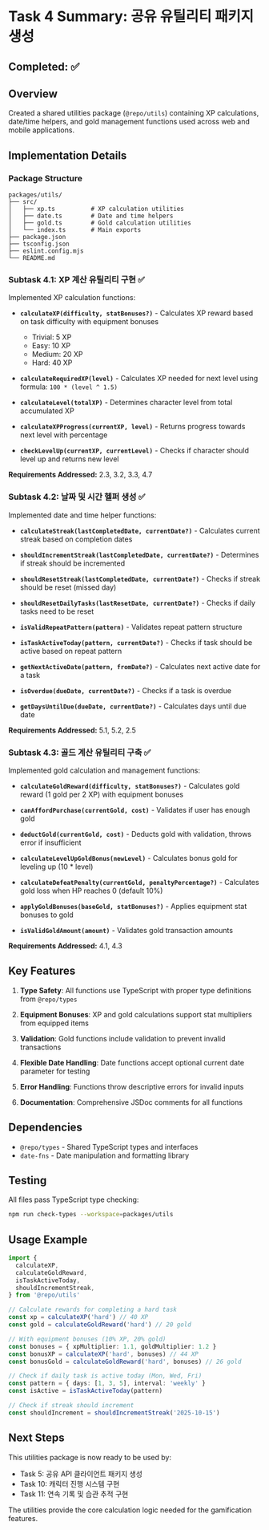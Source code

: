 # Task 4 Summary: 공유 유틸리티 패키지 생성

## Completed: ✅

## Overview

Created a shared utilities package (`@repo/utils`) containing XP calculations, date/time helpers, and gold management functions used across web and mobile applications.

## Implementation Details

### Package Structure

```
packages/utils/
├── src/
│   ├── xp.ts          # XP calculation utilities
│   ├── date.ts        # Date and time helpers
│   ├── gold.ts        # Gold calculation utilities
│   └── index.ts       # Main exports
├── package.json
├── tsconfig.json
├── eslint.config.mjs
└── README.md
```

### Subtask 4.1: XP 계산 유틸리티 구현 ✅

Implemented XP calculation functions:

- **`calculateXP(difficulty, statBonuses?)`** - Calculates XP reward based on task difficulty with equipment bonuses
  - Trivial: 5 XP
  - Easy: 10 XP
  - Medium: 20 XP
  - Hard: 40 XP
- **`calculateRequiredXP(level)`** - Calculates XP needed for next level using formula: `100 * (level ^ 1.5)`

- **`calculateLevel(totalXP)`** - Determines character level from total accumulated XP

- **`calculateXPProgress(currentXP, level)`** - Returns progress towards next level with percentage

- **`checkLevelUp(currentXP, currentLevel)`** - Checks if character should level up and returns new level

**Requirements Addressed:** 2.3, 3.2, 3.3, 4.7

### Subtask 4.2: 날짜 및 시간 헬퍼 생성 ✅

Implemented date and time helper functions:

- **`calculateStreak(lastCompletedDate, currentDate?)`** - Calculates current streak based on completion dates

- **`shouldIncrementStreak(lastCompletedDate, currentDate?)`** - Determines if streak should be incremented

- **`shouldResetStreak(lastCompletedDate, currentDate?)`** - Checks if streak should be reset (missed day)

- **`shouldResetDailyTasks(lastResetDate, currentDate?)`** - Checks if daily tasks need to be reset

- **`isValidRepeatPattern(pattern)`** - Validates repeat pattern structure

- **`isTaskActiveToday(pattern, currentDate?)`** - Checks if task should be active based on repeat pattern

- **`getNextActiveDate(pattern, fromDate?)`** - Calculates next active date for a task

- **`isOverdue(dueDate, currentDate?)`** - Checks if a task is overdue

- **`getDaysUntilDue(dueDate, currentDate?)`** - Calculates days until due date

**Requirements Addressed:** 5.1, 5.2, 2.5

### Subtask 4.3: 골드 계산 유틸리티 구축 ✅

Implemented gold calculation and management functions:

- **`calculateGoldReward(difficulty, statBonuses?)`** - Calculates gold reward (1 gold per 2 XP) with equipment bonuses

- **`canAffordPurchase(currentGold, cost)`** - Validates if user has enough gold

- **`deductGold(currentGold, cost)`** - Deducts gold with validation, throws error if insufficient

- **`calculateLevelUpGoldBonus(newLevel)`** - Calculates bonus gold for leveling up (10 \* level)

- **`calculateDefeatPenalty(currentGold, penaltyPercentage?)`** - Calculates gold loss when HP reaches 0 (default 10%)

- **`applyGoldBonuses(baseGold, statBonuses?)`** - Applies equipment stat bonuses to gold

- **`isValidGoldAmount(amount)`** - Validates gold transaction amounts

**Requirements Addressed:** 4.1, 4.3

## Key Features

1. **Type Safety**: All functions use TypeScript with proper type definitions from `@repo/types`

2. **Equipment Bonuses**: XP and gold calculations support stat multipliers from equipped items

3. **Validation**: Gold functions include validation to prevent invalid transactions

4. **Flexible Date Handling**: Date functions accept optional current date parameter for testing

5. **Error Handling**: Functions throw descriptive errors for invalid inputs

6. **Documentation**: Comprehensive JSDoc comments for all functions

## Dependencies

- `@repo/types` - Shared TypeScript types and interfaces
- `date-fns` - Date manipulation and formatting library

## Testing

All files pass TypeScript type checking:

```bash
npm run check-types --workspace=packages/utils
```

## Usage Example

```typescript
import {
  calculateXP,
  calculateGoldReward,
  isTaskActiveToday,
  shouldIncrementStreak,
} from '@repo/utils'

// Calculate rewards for completing a hard task
const xp = calculateXP('hard') // 40 XP
const gold = calculateGoldReward('hard') // 20 gold

// With equipment bonuses (10% XP, 20% gold)
const bonuses = { xpMultiplier: 1.1, goldMultiplier: 1.2 }
const bonusXP = calculateXP('hard', bonuses) // 44 XP
const bonusGold = calculateGoldReward('hard', bonuses) // 26 gold

// Check if daily task is active today (Mon, Wed, Fri)
const pattern = { days: [1, 3, 5], interval: 'weekly' }
const isActive = isTaskActiveToday(pattern)

// Check if streak should increment
const shouldIncrement = shouldIncrementStreak('2025-10-15')
```

## Next Steps

This utilities package is now ready to be used by:

- Task 5: 공유 API 클라이언트 패키지 생성
- Task 10: 캐릭터 진행 시스템 구현
- Task 11: 연속 기록 및 습관 추적 구현

The utilities provide the core calculation logic needed for the gamification features.
